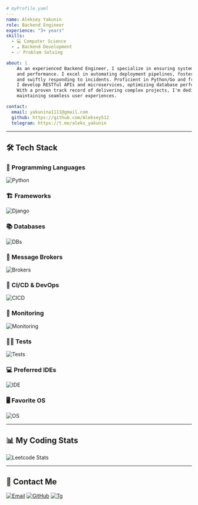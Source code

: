 ```yaml
# myProfile.yaml
---
name: Aleksey Yakunin
role: Backend Engineer
experience: "3+ years"
skills:
  - 💻 Computer Science
  - ☁️ Backend Development
  - ✅ Problem Solving

about: |
    As an experienced Backend Engineer, I specialize in ensuring system reliability, scalability, 
    and performance. I excel in automating deployment pipelines, fosteringcollaboration between teams, 
    and swiftly responding to incidents. Proficient in Python/Go and frameworks like FastAPI, 
    I develop RESTful APIs and microservices, optimizing database performance and data security. 
    With a proven track record of delivering complex projects, I'm dedicated to innovation and
    maintaining seamless user experiences.

contact:
  email: yakunina1111@gmail.com
  github: https://github.com/Aleksey512
  telegram: https://t.me/aleks_yakunin
```


---

## 🛠 Tech Stack  

### 📌 Programming Languages  
![Python](https://skills.syvixor.com/api/icons?perline=15&i=python,go,bash,lua,md)

### 🏗️ Frameworks  
![Django](https://skills.syvixor.com/api/icons?perline=15&i=django,fastapi,flask,gin,fiber,echo)

### 📚 Databases
![DBs](https://skills.syvixor.com/api/icons?perline=15&i=postgresql,redis,mongo,sqlite)

### 📡 Message Brokers  
![Brokers](https://skills.syvixor.com/api/icons?perline=15&i=kafka,rabbitmq)

### 🔧 CI/CD & DevOps  
![CICD](https://skills.syvixor.com/api/icons?perline=15&i=gitlab,githubactions,docker,kubernetes,terraform)

### 👀 Monitoring
![Monitoring](https://skills.syvixor.com/api/icons?perline=15&i=sentry,grafana,prometheus,loki,opentelemetry,jaeger)

### 🧑‍💻 Tests
![Tests](https://skills.syvixor.com/api/icons?perline=15&i=pytest,postman)

### 💻 Preferred IDEs  
![IDE](https://skills.syvixor.com/api/icons?perline=15&i=neovim,vim)

### 🖥️ Favorite OS  
![OS](https://skills.syvixor.com/api/icons?perline=15&i=linux,macos)

---

## 📊 My Coding Stats  

![Leetcode Stats](https://leetcard.jacoblin.cool/alyakunin)  

---

## 🔗 Contact Me  
[![Email](https://skills.syvixor.com/api/icons?perline=1&i=gmail)](mailto:yakunina1111@gmail.com)
[![GitHub](https://skills.syvixor.com/api/icons?perline=1&i=github)](https://github.com/Aleksey512)
[![Tg](https://skills.syvixor.com/api/icons?perline=1&i=telegram)](https://t.me/aleks_yakunin) 
